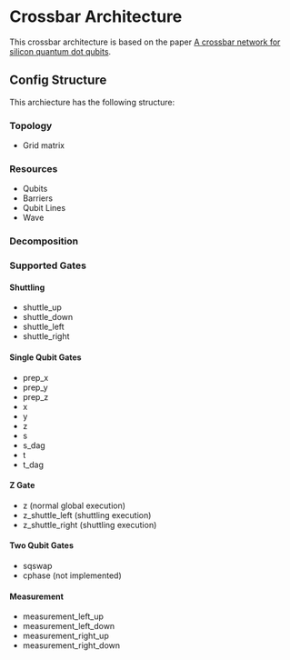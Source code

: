 # Crossbar Architecture

This crossbar architecture is based on the paper [A crossbar network for silicon quantum dot qubits](https://arxiv.org/pdf/1711.03807.pdf).

## Config Structure

This archiecture has the following structure:

### Topology

- Grid matrix

### Resources

- Qubits
- Barriers
- Qubit Lines
- Wave

### Decomposition

### Supported Gates

#### Shuttling
- shuttle_up
- shuttle_down
- shuttle_left
- shuttle_right

#### Single Qubit Gates
- prep_x
- prep_y
- prep_z
- x
- y
- z
- s
- s_dag
- t
- t_dag

#### Z Gate
- z (normal global execution)
- z_shuttle_left (shuttling execution)
- z_shuttle_right (shuttling execution)

#### Two Qubit Gates
- sqswap
- cphase (not implemented)

#### Measurement
- measurement_left_up
- measurement_left_down
- measurement_right_up
- measurement_right_down
